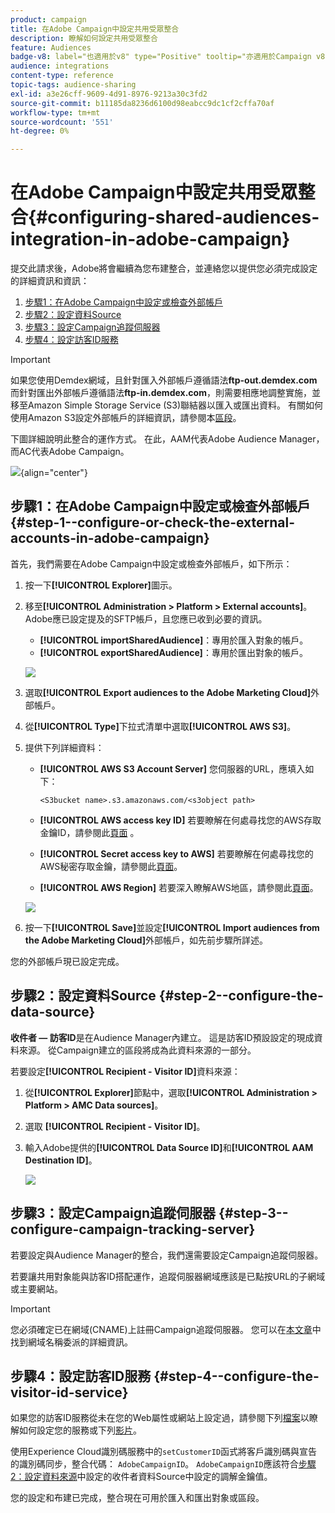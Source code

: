 ```yaml
---
product: campaign
title: 在Adobe Campaign中設定共用受眾整合
description: 瞭解如何設定共用受眾整合
feature: Audiences
badge-v8: label="也適用於v8" type="Positive" tooltip="亦適用於Campaign v8"
audience: integrations
content-type: reference
topic-tags: audience-sharing
exl-id: a3e26cff-9609-4d91-8976-9213a30c3fd2
source-git-commit: b11185da8236d6100d98eabcc9dc1cf2cffa70af
workflow-type: tm+mt
source-wordcount: '551'
ht-degree: 0%

---
```


# 在Adobe Campaign中設定共用受眾整合{#configuring-shared-audiences-integration-in-adobe-campaign}


提交此請求後，Adobe將會繼續為您布建整合，並連絡您以提供您必須完成設定的詳細資訊和資訊：

1. [步驟1：在Adobe Campaign中設定或檢查外部帳戶](#step-1--configure-or-check-the-external-accounts-in-adobe-campaign)
1. [步驟2：設定資料Source](#step-2--configure-the-data-source)
1. [步驟3：設定Campaign追蹤伺服器](#step-3--configure-campaign-tracking-server)
1. [步驟4：設定訪客ID服務](#step-4--configure-the-visitor-id-service)

>[!IMPORTANT]
>
>如果您使用Demdex網域，且針對匯入外部帳戶遵循語法&#x200B;**ftp-out.demdex.com**&#x200B;而針對匯出外部帳戶遵循語法&#x200B;**ftp-in.demdex.com**，則需要相應地調整實施，並移至Amazon Simple Storage Service (S3)聯結器以匯入或匯出資料。 有關如何使用Amazon S3設定外部帳戶的詳細資訊，請參閱本[區段](../../integrations/using/configuring-shared-audiences-integration-in-adobe-campaign.md#step-1--configure-or-check-the-external-accounts-in-adobe-campaign)。

下圖詳細說明此整合的運作方式。 在此，AAM代表Adobe Audience Manager，而AC代表Adobe Campaign。

![](assets/aam_diagram.png){align="center"}

## 步驟1：在Adobe Campaign中設定或檢查外部帳戶 {#step-1--configure-or-check-the-external-accounts-in-adobe-campaign}

首先，我們需要在Adobe Campaign中設定或檢查外部帳戶，如下所示：

1. 按一下&#x200B;**[!UICONTROL Explorer]**&#x200B;圖示。
1. 移至&#x200B;**[!UICONTROL Administration > Platform > External accounts]**。 Adobe應已設定提及的SFTP帳戶，且您應已收到必要的資訊。

   * **[!UICONTROL importSharedAudience]**：專用於匯入對象的帳戶。
   * **[!UICONTROL exportSharedAudience]**：專用於匯出對象的帳戶。

   ![](assets/aam_config_1.png)

1. 選取&#x200B;**[!UICONTROL Export audiences to the Adobe Marketing Cloud]**&#x200B;外部帳戶。

1. 從&#x200B;**[!UICONTROL Type]**&#x200B;下拉式清單中選取&#x200B;**[!UICONTROL AWS S3]**。

1. 提供下列詳細資料：

   * **[!UICONTROL AWS S3 Account Server]**
您伺服器的URL，應填入如下：

     ```
     <S3bucket name>.s3.amazonaws.com/<s3object path>
     ```

   * **[!UICONTROL AWS access key ID]**
若要瞭解在何處尋找您的AWS存取金鑰ID，請參閱此[頁面](https://docs.aws.amazon.com/general/latest/gr/aws-sec-cred-types.html#access-keys-and-secret-access-keys) 。

   * **[!UICONTROL Secret access key to AWS]**
若要瞭解在何處尋找您的AWS秘密存取金鑰，請參閱此[頁面](https://aws.amazon.com/fr/blogs/security/wheres-my-secret-access-key/)。

   * **[!UICONTROL AWS Region]**
若要深入瞭解AWS地區，請參閱此[頁面](https://aws.amazon.com/about-aws/global-infrastructure/regions_az/)。

   ![](assets/aam_config_2.png)

1. 按一下&#x200B;**[!UICONTROL Save]**&#x200B;並設定&#x200B;**[!UICONTROL Import audiences from the Adobe Marketing Cloud]**&#x200B;外部帳戶，如先前步驟所詳述。

您的外部帳戶現已設定完成。

## 步驟2：設定資料Source {#step-2--configure-the-data-source}

**收件者 — 訪客ID**&#x200B;是在Audience Manager內建立。 這是訪客ID預設設定的現成資料來源。 從Campaign建立的區段將成為此資料來源的一部分。

若要設定&#x200B;**[!UICONTROL Recipient - Visitor ID]**&#x200B;資料來源：

1. 從&#x200B;**[!UICONTROL Explorer]**&#x200B;節點中，選取&#x200B;**[!UICONTROL Administration > Platform > AMC Data sources]**。
1. 選取 **[!UICONTROL Recipient - Visitor ID]**。
1. 輸入Adobe提供的&#x200B;**[!UICONTROL Data Source ID]**&#x200B;和&#x200B;**[!UICONTROL AAM Destination ID]**。

   ![](assets/aam_config_3.png)

## 步驟3：設定Campaign追蹤伺服器 {#step-3--configure-campaign-tracking-server}

若要設定與Audience Manager的整合，我們還需要設定Campaign追蹤伺服器。

若要讓共用對象能與訪客ID搭配運作，追蹤伺服器網域應該是已點按URL的子網域或主要網站。

>[!IMPORTANT]
>
>您必須確定已在網域(CNAME)上註冊Campaign追蹤伺服器。 您可以在[本文章](https://experienceleague.adobe.com/docs/control-panel/using/subdomains-and-certificates/setting-up-new-subdomain.html?lang=zh-Hant)中找到網域名稱委派的詳細資訊。

## 步驟4：設定訪客ID服務 {#step-4--configure-the-visitor-id-service}

如果您的訪客ID服務從未在您的Web屬性或網站上設定過，請參閱下列[檔案](https://experienceleague.adobe.com/docs/id-service/using/implementation/setup-aam-analytics.html)以瞭解如何設定您的服務或下列[影片](https://helpx.adobe.com/tw/marketing-cloud/how-to/email-marketing.html#step-two)。

使用Experience Cloud識別碼服務中的`setCustomerID`函式將客戶識別碼與宣告的識別碼同步，整合代碼： `AdobeCampaignID`。 `AdobeCampaignID`應該符合[步驟2：設定資料來源](#step-2--configure-the-data-sources)中設定的收件者資料Source中設定的調解金鑰值。

您的設定和布建已完成，整合現在可用於匯入和匯出對象或區段。
